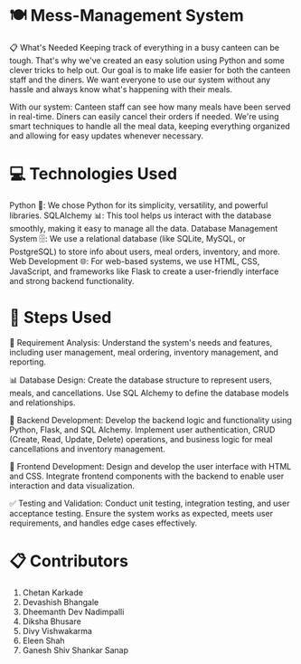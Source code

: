 # 🍽️ Mess-Management System
📋 What's Needed
Keeping track of everything in a busy canteen can be tough. That's why we've created an easy solution using Python and some clever tricks to help out. Our goal is to make life easier for both the canteen staff and the diners. We want everyone to use our system without any hassle and always know what's happening with their meals.

With our system:
Canteen staff can see how many meals have been served in real-time.
Diners can easily cancel their orders if needed.
We're using smart techniques to handle all the meal data, keeping everything organized and allowing for easy updates whenever necessary.

# 💻 Technologies Used
Python 🐍: We chose Python for its simplicity, versatility, and powerful libraries.
SQLAlchemy 📊: This tool helps us interact with the database smoothly, making it easy to manage all the data.
Database Management System 🗄️: We use a relational database (like SQLite, MySQL, or PostgreSQL) to store info about users, meal orders, inventory, and more.
Web Development 🌐: For web-based systems, we use HTML, CSS, JavaScript, and frameworks like Flask to create a user-friendly interface and strong backend functionality.

# 🚀 Steps Used
📝 Requirement Analysis:
Understand the system's needs and features, including user management, meal ordering, inventory management, and reporting.

📊 Database Design:
Create the database structure to represent users, meals, and cancellations.
Use SQL Alchemy to define the database models and relationships.

🔧 Backend Development:
Develop the backend logic and functionality using Python, Flask, and SQL Alchemy.
Implement user authentication, CRUD (Create, Read, Update, Delete) operations, and business logic for meal cancellations and inventory management.

🎨 Frontend Development:
Design and develop the user interface with HTML and CSS.
Integrate frontend components with the backend to enable user interaction and data visualization.

✅ Testing and Validation:
Conduct unit testing, integration testing, and user acceptance testing.
Ensure the system works as expected, meets user requirements, and handles edge cases effectively.

# 📋 Contributors 
1. Chetan Karkade
2. Devashish Bhangale
3. Dheemanth Dev Nadimpalli
4. Diksha Bhusare
5. Divy Vishwakarma
6. Eleen Shah
7. Ganesh Shiv Shankar Sanap
